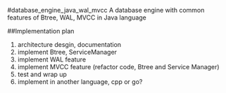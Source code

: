 #database_engine_java_wal_mvcc
A database engine with common features of Btree, WAL, MVCC in Java language

##Implementation plan


1. architecture desgin, documentation
2. implement Btree, ServiceManager
3. implement WAL feature
4. implement MVCC feature (refactor code, Btree and Service Manager)
5. test and wrap up
6. implement in another language,  cpp or go?
